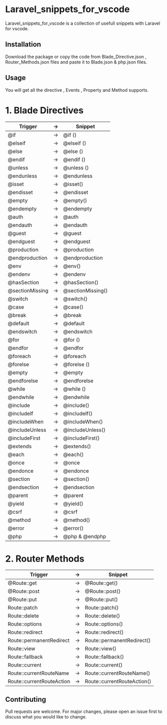 # Laravel_snippets_for_vscode

Laravel_snippets_for_vscode is a collection of usefull snippets with Laravel for vscode.

## Installation

Download the package or copy the code from Blade_Directive.json , Router_Methods.json files and paste it to Blade.json & php.json files.

## Usage

You will get all the directive , Events , Property and Method supports.

# 1. Blade Directives

| Trigger         | ->  | Snippet           |
| --------------- | --- | ----------------- |
| @if             | ->  | @if ()            |
| @elseif         | ->  | @elseif ()        |
| @else           | ->  | @else ()          |
| @endif          | ->  | @endif ()         |
| @unless         | ->  | @unless ()        |
| @endunless      | ->  | @endunless        |
| @isset          | ->  | @isset()          |
| @endisset       | ->  | @endisset         |
| @empty          | ->  | @empty()          |
| @endempty       | ->  | @endempty         |
| @auth           | ->  | @auth             |
| @endauth        | ->  | @endauth          |
| @guest          | ->  | @guest            |
| @endguest       | ->  | @endguest         |
| @production     | ->  | @production       |
| @endproduction  | ->  | @endproduction    |
| @env            | ->  | @env()            |
| @endenv         | ->  | @endenv           |
| @hasSection     | ->  | @hasSection()     |
| @sectionMissing | ->  | @sectionMissing() |
| @switch         | ->  | @switch()         |
| @case           | ->  | @case()           |
| @break          | ->  | @break            |
| @default        | ->  | @default          |
| @endswitch      | ->  | @endswitch        |
| @for            | ->  | @for ()           |
| @endfor         | ->  | @endfor           |
| @foreach        | ->  | @foreach          |
| @forelse        | ->  | @forelse ()       |
| @empty          | ->  | @empty            |
| @endforelse     | ->  | @endforelse       |
| @while          | ->  | @while ()         |
| @endwhile       | ->  | @endwhile         |
| @include        | ->  | @include()        |
| @includeIf      | ->  | @includeIf()      |
| @includeWhen    | ->  | @includeWhen()    |
| @includeUnless  | ->  | @includeUnless()  |
| @includeFirst   | ->  | @includeFirst()   |
| @extends        | ->  | @extends()        |
| @each           | ->  | @each()           |
| @once           | ->  | @once             |
| @endonce        | ->  | @endonce          |
| @section        | ->  | @section()        |
| @endsection     | ->  | @endsection       |
| @parent         | ->  | @parent           |
| @yield          | ->  | @yield()          |
| @csrf           | ->  | @csrf             |
| @method         | ->  | @method()         |
| @error          | ->  | @error()          |
| @php            | ->  | @php & @endphp    |

# 2. Router Methods

| Trigger                   | ->  | Snippet                     |
| ------------------------- | --- | --------------------------- |
| @Route::get               | ->  | @Route::get()               |
| @Route::post              | ->  | @Route::post()              |
| @Route::put               | ->  | @Route::put()               |
| Route::patch              | ->  | Route::patch()              |
| Route::delete             | ->  | Route::delete()             |
| Route::options            | ->  | Route::options()            |
| Route::redirect           | ->  | Route::redirect()           |
| Route::permanentRedirect  | ->  | Route::permanentRedirect()  |
| Route::view               | ->  | Route::view()               |
| Route::fallback           | ->  | Route::fallback()           |
| Route::current            | ->  | Route::current()            |
| Route::currentRouteName   | ->  | Route::currentRouteName()   |
| Route::currentRouteAction | ->  | Route::currentRouteAction() |

## Contributing

Pull requests are welcome. For major changes, please open an issue first to discuss what you would like to change.
